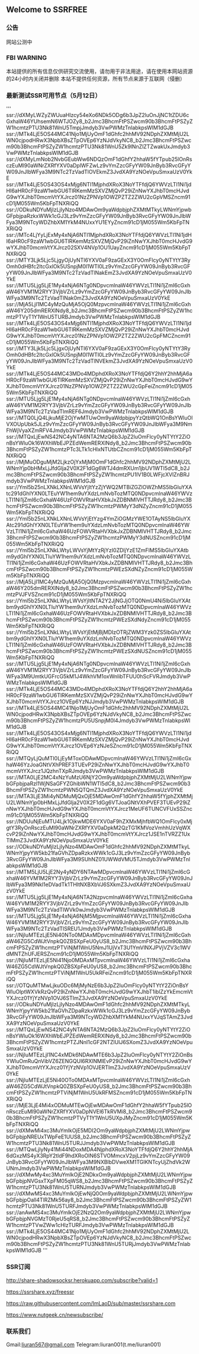 ## Welcome to SSRFREE

### 公告

网站公测中

### FBI WARNING

本站提供的所有信息仅供研究交流使用，请勿用于非法用途，请在使用本网站资源的24小时内关闭并删除
本站不提供任何资源，所有节点来源于互联网（侵删）


### 最新测试SSR可用节点（5月12日）

'''
ssr://dXMyLWZyZWUuaHlzcy54eXo6NDk5ODg6b3JpZ2luOnJjNC1tZDU6cGxhaW46YUhsemN6WTJOZy8_b2Jmc3BhcmFtPSZwcm90b3BhcmFtPSZyZW1hcmtzPTU3Nk81WnU5TmpjJmdyb3VwPWMzTnlabkpsWlM1dGJB
ssr://MTk4LjE5OS44MC41Njo1MjUyOmF1dGhfc2hhMV92NDphZXMtMjU2LWN0cjpodHRwX3NpbXBsZTpOVEp6YzNJdVkyNC8_b2Jmc3BhcmFtPSZwcm90b3BhcmFtPSZyZW1hcmtzPTU3Nk81WnU5Zk9lNnZlZTZwakUxJmdyb3VwPWMzTnlabkpsWlM1dGJB
ssr://dXMyLmNob2NvbGEubWw6NDQzOmF1dGhfY2hhaW5fYTpub25lOnRsczEuMl90aWNrZXRfYXV0aDplWFZwLz9vYmZzcGFyYW09JnByb3RvcGFyYW09JnJlbWFya3M9NTc2TzVadTlOVEkmZ3JvdXA9YzNOeVpuSmxaUzV0YkE
ssr://MTk4LjE5OS43OS4xMjg6NTI1MjphdXRoX3NoYTFfdjQ6YWVzLTI1Ni1jdHI6aHR0cF9zaW1wbGU6TlRKemMzSXVZMjQvP29iZnNwYXJhbT0mcHJvdG9wYXJhbT0mcmVtYXJrcz01NzZPNVp1OWZPZTZ2ZWU2cGpVMSZncm91cD1jM055Wm5KbFpTNXRiQQ
ssr://ODkuNDYuMjIzLjIyNzo4MDAwOm9yaWdpbjphZXMtMTkyLWNmYjpwbGFpbjpaRzkxWWk1cGJ3Lz9vYmZzcGFyYW09JnByb3RvcGFyYW09JnJlbWFya3M9NTcyWDZhbXM1YkM4NUxxYU1EYyZncm91cD1jM055Wm5KbFpTNXRiQQ
ssr://MTc4LjYyLjExMy4xNjA6NTI1MjphdXRoX3NoYTFfdjQ6YWVzLTI1Ni1jdHI6aHR0cF9zaW1wbGU6TlRKemMzSXVZMjQvP29iZnNwYXJhbT0mcHJvdG9wYXJhbT0mcmVtYXJrcz02SXV4NVp1OU1UayZncm91cD1jM055Wm5KbFpTNXRiQQ
ssr://MTY3Ljk5Ljc5LjgyOjUyNTI6YXV0aF9zaGExX3Y0OmFlcy0yNTYtY3RyOmh0dHBfc2ltcGxlOk5USnpjM0l1WTI0Lz9vYmZzcGFyYW09JnByb3RvcGFyYW09JnJlbWFya3M9NTc2TzVadTlNakEmZ3JvdXA9YzNOeVpuSmxaUzV0YkE
ssr://MTU5Ljg5LjE1My4xNjA6NTg0NDpvcmlnaW46YWVzLTI1Ni1jZmI6cGxhaW46YVM1M2RYY3VjbVZrLz9vYmZzcGFyYW09JnByb3RvcGFyYW09JnJlbWFya3M9NTc2TzVadTlNak0mZ3JvdXA9YzNOeVpuSmxaUzV0YkE
ssr://MjA5LjI1MC4yMzQuMjA5OjQ0MzpvcmlnaW46YWVzLTI1Ni1jZmI6cGxhaW46Y205dmRERXlNdy8_b2Jmc3BhcmFtPSZwcm90b3BhcmFtPSZyZW1hcmtzPTVyT1Y1WnU5TURBJmdyb3VwPWMzTnlabkpsWlM1dGJB
ssr://MTk4LjE5OS43OS4xMjg6NTI1MjphdXRoX3NoYTFfdjQ6YWVzLTI1Ni1jdHI6aHR0cF9zaW1wbGU6TlRKemMzSXVZMjQvP29iZnNwYXJhbT0mcHJvdG9wYXJhbT0mcmVtYXJrcz01NzZPNVp1OWZPZTZ2ZWU2cGpFMCZncm91cD1jM055Wm5KbFpTNXRiQQ
ssr://MTY3Ljk5Ljc5LjgxOjUyNTI6YXV0aF9zaGExX3Y0OmFlcy0yNTYtY3RyOmh0dHBfc2ltcGxlOk5USnpjM0l1WTI0Lz9vYmZzcGFyYW09JnByb3RvcGFyYW09JnJlbWFya3M9NTc2TzVadTlNVEkmZ3JvdXA9YzNOeVpuSmxaUzV0YkE
ssr://MTk4LjE5OS44MC43MDo4MDphdXRoX3NoYTFfdjQ6Y2hhY2hhMjA6aHR0cF9zaW1wbGU6TlRKemMzSXVZMjQvP29iZnNwYXJhbT0mcHJvdG9wYXJhbT0mcmVtYXJrcz01NzZPNVp1OWZPZTZ2ZWU2cGpFeiZncm91cD1jM055Wm5KbFpTNXRiQQ
ssr://MTU5Ljg5LjE1My4xNjA6NTg0NDpvcmlnaW46YWVzLTI1Ni1jZmI6cGxhaW46YVM1M2RYY3VjbVZrLz9vYmZzcGFyYW09JnByb3RvcGFyYW09JnJlbWFya3M9NTc2TzVadTlmREF6Jmdyb3VwPWMzTnlabkpsWlM1dGJB
ssr://MTQ0LjQ4LjkuMjE2OjYwMTUwOm9yaWdpbjpyYzQtbWQ1OnBsYWluOlVXOUpUbk5JLz9vYmZzcGFyYW09JnByb3RvcGFyYW09JnJlbWFya3M9NmFhWjVyaXZmRFV4Jmdyb3VwPWMzTnlabkpsWlM1dGJB
ssr://MTQxLjEwNS42NC4yNTA6NTA2MzQ6b3JpZ2luOmFlcy0yNTYtY2ZiOnBsYWluOk16WXhWbEJPZEdWemRERXlNdy8_b2Jmc3BhcmFtPSZwcm90b3BhcmFtPSZyZW1hcmtzPTc3LTk1cHlxNTUtbCZncm91cD1jM055Wm5KbFpTNXRiQQ
ssr://MjMuODguMjM2LjkzOjYxMjM0OmF1dGhfc2hhMV92NDphZXMtMjU2LWNmYjp0bHMxLjJfdGlja2V0X2F1dGg6WTJ4dmRXUm1jbUV1WTI5dC8_b2Jmc3BhcmFtPSZwcm90b3BhcmFtPSZyZW1hcmtzPU1lV1B0LWFjcXVlZnBRJmdyb3VwPWMzTnlabkpsWlM1dGJB
ssr://Yml5b25nLXNkLXNnLWVsYjItYzZjYWQ2MTBiZGZlOWZhMS5lbGIuYXAtc291dGhlYXN0LTEuYW1hem9uYXdzLmNvbTozMTQ0NDpvcmlnaW46YWVzLTI1Ni1jZmI6cGxhaW46UzFOWVRtaHVXbkJxZDBNMlVHTTJRdy8_b2Jmc3BhcmFtPSZwcm90b3BhcmFtPSZyZW1hcmtzPWMyY3dNZyZncm91cD1jM055Wm5KbFpTNXRiQQ
ssr://Yml5b25nLXNkLXNnLWVsYjEtYzg4YmZiOGMzYWE1OTAyNS5lbGIuYXAtc291dGhlYXN0LTEuYW1hem9uYXdzLmNvbTozMTQ0NDpvcmlnaW46YWVzLTI1Ni1jZmI6cGxhaW46UzFOWVRtaHVXbkJxZDBNMlVHTTJRdy8_b2Jmc3BhcmFtPSZwcm90b3BhcmFtPSZyZW1hcmtzPWMyY3dNUSZncm91cD1jM055Wm5KbFpTNXRiQQ
ssr://Yml5b25nLXNkLWtyLWVsYjMtYzRjYzI0ZDljYzE1ZmFlMS5lbGIuYXAtbm9ydGhlYXN0LTIuYW1hem9uYXdzLmNvbTozMTQ0NDpvcmlnaW46YWVzLTI1Ni1jZmI6cGxhaW46UzFOWVRtaHVXbkJxZDBNMlVHTTJRdy8_b2Jmc3BhcmFtPSZwcm90b3BhcmFtPSZyZW1hcmtzPWEzSXdNZyZncm91cD1jM055Wm5KbFpTNXRiQQ
ssr://MjA5LjI1MC4yMzQuMjA5OjQ0MzpvcmlnaW46YWVzLTI1Ni1jZmI6cGxhaW46Y205dmRERXlNdy8_b2Jmc3BhcmFtPSZwcm90b3BhcmFtPSZyZW1hcmtzPVJFVSZncm91cD1jM055Wm5KbFpTNXRiQQ
ssr://Yml5b25nLXNkLWtyLWVsYjItNTA2Y2JjNGJjOTQ0NmU4Ni5lbGIuYXAtbm9ydGhlYXN0LTIuYW1hem9uYXdzLmNvbTozMTQ0NDpvcmlnaW46YWVzLTI1Ni1jZmI6cGxhaW46UzFOWVRtaHVXbkJxZDBNMlVHTTJRdy8_b2Jmc3BhcmFtPSZwcm90b3BhcmFtPSZyZW1hcmtzPWEzSXdNdyZncm91cD1jM055Wm5KbFpTNXRiQQ
ssr://Yml5b25nLXNkLWtyLWVsYjEtMjBjMDIzOTRjZWM3Yzk0ZS5lbGIuYXAtbm9ydGhlYXN0LTIuYW1hem9uYXdzLmNvbTozMTQ0NDpvcmlnaW46YWVzLTI1Ni1jZmI6cGxhaW46UzFOWVRtaHVXbkJxZDBNMlVHTTJRdy8_b2Jmc3BhcmFtPSZwcm90b3BhcmFtPSZyZW1hcmtzPWEzSXdNUSZncm91cD1jM055Wm5KbFpTNXRiQQ
ssr://MTU5Ljg5LjE1My4xNjA6NTg0NDpvcmlnaW46YWVzLTI1Ni1jZmI6cGxhaW46YVM1M2RYY3VjbVZrLz9vYmZzcGFyYW09JnByb3RvcGFyYW09JnJlbWFya3M9UmtkUGFrcG5kM1J4WkhVM1oxWnlibTFUU0hScFVRJmdyb3VwPWMzTnlabkpsWlM1dGJB
ssr://MTk4LjE5OS44MC43MDo4MDphdXRoX3NoYTFfdjQ6Y2hhY2hhMjA6aHR0cF9zaW1wbGU6TlRKemMzSXVZMjQvP29iZnNwYXJhbT0mcHJvdG9wYXJhbT0mcmVtYXJrcz1OVEp6YzNJJmdyb3VwPWMzTnlabkpsWlM1dGJB
ssr://MTk4LjE5OS44MC41Njo1MjUyOmF1dGhfc2hhMV92NDphZXMtMjU2LWN0cjpodHRwX3NpbXBsZTpOVEp6YzNJdVkyNC8_b2Jmc3BhcmFtPSZwcm90b3BhcmFtPSZyZW1hcmtzPU5USnpjM0l4Jmdyb3VwPWMzTnlabkpsWlM1dGJB
ssr://MTk4LjE5OS43OS4xMjg6NTI1MjphdXRoX3NoYTFfdjQ6YWVzLTI1Ni1jdHI6aHR0cF9zaW1wbGU6TlRKemMzSXVZMjQvP29iZnNwYXJhbT0mcHJvdG9wYXJhbT0mcmVtYXJrcz1OVEp6YzNJeSZncm91cD1jM055Wm5KbFpTNXRiQQ
ssr://MTQyLjQuMTI0LjEyMToxODAwMDpvcmlnaW46YWVzLTI1Ni1jZmI6cGxhaW46YzJoaGNtVXhPREF3TUEvP29iZnNwYXJhbT0mcHJvdG9wYXJhbT0mcmVtYXJrcz1JQzhnTXpRJmdyb3VwPWMzTnlabkpsWlM1dGJB
ssr://MTA0LjE2MC4xNzYuMzU6NjY2Om9yaWdpbjphZXMtMjU2LWNmYjpwbGFpbjpaRzl1WjNSaGFYZGhibWN1WTI5dC8_b2Jmc3BhcmFtPSZwcm90b3BhcmFtPSZyZW1hcmtzPWN5QTQmZ3JvdXA9YzNOeVpuSmxaUzV0YkE
ssr://MTA3LjE3Mi4yNDMuMjQxOjE5MDAwOmF1dGhfY2hhaW5fYjphZXMtMjU2LWNmYjp0bHMxLjJfdGlja2V0X2F1dGg6VTJoaGNtVXhPVEF3TUEvP29iZnNwYXJhbT0mcHJvdG9wYXJhbT0mcmVtYXJrcz1MeUF6TUNCVFUxSSZncm91cD1jM055Wm5KbFpTNXRiQQ
ssr://NDUuNjEuMTU4Ljk1OjkwMDE6YXV0aF9hZXMxMjhfbWQ1OmFlcy0xMjgtY3RyOnRsczEuMl90aWNrZXRfYXV0aDpkM2QzTG1KMVozVmhhUzVqWXcvP29iZnNwYXJhbT0mcHJvdG9wYXJhbT0mcmVtYXJrcz1JSE1nTVRZZ1UxTlMmZ3JvdXA9YzNOeVpuSmxaUzV0YkE
ssr://ODkuNDYuMjIzLjIyNzo4MDAwOmF1dGhfc2hhMV92NDphZXMtMTkyLWNmYjpyYW5kb21faGVhZDpaRzkxWWk1cGJ3Lz9vYmZzcGFyYW09JnByb3RvcGFyYW09JnJlbWFya3M9SUhNZ01UWWdVMU5TJmdyb3VwPWMzTnlabkpsWlM1dGJB
ssr://MTM5LjU5LjE2Ny4yNDY6NTAwMDpvcmlnaW46YWVzLTI1Ni1jZmI6cGxhaW46YVM1M2RYY3VjbVZrLz9vYmZzcGFyYW09JnByb3RvcGFyYW09JnJlbWFya3M9Nkl1eDVadTk1THltNXBXbVJ6SXkmZ3JvdXA9YzNOeVpuSmxaUzV0YkE
ssr://MTU5Ljg5LjE1My4xNjA6NTA2NzpvcmlnaW46YWVzLTI1Ni1jZmI6cGxhaW46YVM1M2RYY3VjbVZrLz9vYmZzcGFyYW09JnByb3RvcGFyYW09JnJlbWFya3M9NTc2TzVadTlWVk0wJmdyb3VwPWMzTnlabkpsWlM1dGJB
ssr://MTU5Ljg5LjE1My4xNjA6NjM5MjpvcmlnaW46YWVzLTI1Ni1jZmI6cGxhaW46YVM1M2RYY3VjbVZrLz9vYmZzcGFyYW09JnByb3RvcGFyYW09JnJlbWFya3M9NTc2TzVadTlSREU1Jmdyb3VwPWMzTnlabkpsWlM1dGJB
ssr://NjIuMTEzLjE5Ni40NTo0MDAxMDpvcmlnaW46YWVzLTI1Ni1jZmI6cGxhaW46ZG5CdWJtVnpkQ0ZBSXpFeU0yUS8_b2Jmc3BhcmFtPSZwcm90b3BhcmFtPSZyZW1hcmtzPTViNjM1WnU5NmJ1UjVxT3U1YmVlNXJPVjVZV3c1WVdMNTZhUFJERSZncm91cD1jM055Wm5KbFpTNXRiQQ
ssr://NjIuMTEzLjE5Ni41Njo0MDAxMTpvcmlnaW46YWVzLTI1Ni1jZmI6cGxhaW46ZG5CdWJtVnpkQ0ZBSXpFeU0yUS8_b2Jmc3BhcmFtPSZwcm90b3BhcmFtPSZyZW1hcmtzPTViNjM1WnU5UkRFeiZncm91cD1jM055Wm5KbFpTNXRiQQ
ssr://OTQuMTMwLjkuODc6MjMyNzE6b3JpZ2luOmFlcy0yNTYtY2ZiOnBsYWluOlptWXVkRzQvP29iZnNwYXJhbT0mcHJvdG9wYXJhbT1iblZzYkEmcmVtYXJrcz01YjYzNVp1OVJ6STImZ3JvdXA9YzNOeVpuSmxaUzV0YkE
ssr://ODkuNDYuMjIzLjIyNzo4MDAwOmF1dGhfc2hhMV92NDphZXMtMTkyLWNmYjpyYW5kb21faGVhZDpaRzkxWWk1cGJ3Lz9vYmZzcGFyYW09JnByb3RvcGFyYW09JnJlbWFya3M9NTcyWDZhbXM1YkM4NUxxYVJqSTAmZ3JvdXA9YzNOeVpuSmxaUzV0YkE
ssr://MTQxLjEwNS42NC4yNTA6NTA2MzQ6b3JpZ2luOmFlcy0yNTYtY2ZiOnBsYWluOk16WXhWbEJPZEdWemRERXlNdy8_b2Jmc3BhcmFtPSZwcm90b3BhcmFtPSZyZW1hcmtzPTZJNnI1cGF2NTZlUlJ6SXomZ3JvdXA9YzNOeVpuSmxaUzV0YkE
ssr://NjIuMTEzLjI1NC4xMDk6NDAwMTE6b3JpZ2luOmFlcy0yNTYtY2ZiOnBsYWluOmRuQnVibVZ6ZENGQUl6RXlNMlEvP29iZnNwYXJhbT0mcHJvdG9wYXJhbT0mcmVtYXJrcz01YjYzNVp1OVJERTImZ3JvdXA9YzNOeVpuSmxaUzV0YkE
ssr://NjIuMTEzLjE5Ni40OTo0MDAxMTpvcmlnaW46YWVzLTI1Ni1jZmI6cGxhaW46ZG5CdWJtVnpkQ0ZBSXpFeU0yUS8_b2Jmc3BhcmFtPSZwcm90b3BhcmFtPSZyZW1hcmtzPTViNjM1WnU5UkRFMSZncm91cD1jM055Wm5KbFpTNXRiQQ
ssr://MjE3LjE4Mi4xODMuMTEwOjEwMDAwOmF1dGhfY2hhaW5fYTpub25lOnRsczEuMl90aWNrZXRfYXV0aDpNVEl6TkRVMi8_b2Jmc3BhcmFtPSZwcm90b3BhcmFtPSZyZW1hcmtzPTVyT1Y1WnU5UXpJMyZncm91cD1jM055Wm5KbFpTNXRiQQ
ssr://dXMwMi4xc3MuYmlkOjE5MDI2Om9yaWdpbjphZXMtMjU2LWNmYjpwbGFpbjpNREUxTWpFeE1UUS8_b2Jmc3BhcmFtPSZwcm90b3BhcmFtPSZyZW1hcmtzPTU3Nk81WnU5TURJJmdyb3VwPWMzTnlabkpsWlM1dGJB
ssr://MTQwLjIyNy41Mi44NDoxMDA4NjphdXRoX3NoYTFfdjQ6Y2hhY2hhMjA6dGxzMS4yX3RpY2tldF9hdXRoOlN6STVOMmcxV2pjLz9vYmZzcGFyYW09JnByb3RvcGFyYW09JnJlbWFya3M9NXBlbDVweXM1TGlKNTcyUjZhdVk2WUNmJmdyb3VwPWMzTnlabkpsWlM1dGJB
ssr://dXMwMy4xc3MuYmlkOjE2NDkxOm9yaWdpbjphZXMtMjU2LWNmYjpwbGFpbjpNVGsxTXpFM05qWS8_b2Jmc3BhcmFtPSZwcm90b3BhcmFtPSZyZW1hcmtzPTU3Nk81WnU5TURNJmdyb3VwPWMzTnlabkpsWlM1dGJB
ssr://dXMwMS4xc3MuYmlkOjEwNjQ0Om9yaWdpbjphZXMtMjU2LWNmYjpwbGFpbjpOall4TlRZMk56ay8_b2Jmc3BhcmFtPSZwcm90b3BhcmFtPSZyZW1hcmtzPTU3Nk81WnU5TURFJmdyb3VwPWMzTnlabkpsWlM1dGJB
ssr://anAwMS4xc3MuYmlkOjE2NzQ2Om9yaWdpbjphZXMtMjU2LWNmYjpwbGFpbjpNVGMzT0RjeU5qRS8_b2Jmc3BhcmFtPSZwcm90b3BhcmFtPSZyZW1hcmtzPTVwZWw1cHlzTURFJmdyb3VwPWMzTnlabkpsWlM1dGJB
ssr://MTk4LjE5OS44MC41Njo1MjUyOmF1dGhfc2hhMV92NDphZXMtMjU2LWN0cjpodHRwX3NpbXBsZTpOVEp6YzNJdVkyNC8_b2Jmc3BhcmFtPSZwcm90b3BhcmFtPSZyZW1hcmtzPTU3Nk81WnU5TURjJmdyb3VwPWMzTnlabkpsWlM1dGJB
'''

### SSR订阅

http://share-shadowsocksr.herokuapp.com/subscribe?valid=1

https://ssrshare.xyz/freessr

https://raw.githubusercontent.com/ImLaoD/sub/master/ssrshare.com

https://www.nutgeek.cn/newsubscribe/

### 联系我们
Gmail:liuran567@gmail.com
Telegram:liuran001(t.me/liuran001)
